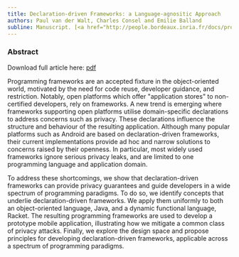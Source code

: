 ```yaml
---
title: Declaration-driven Frameworks: a Language-agnositic Approach
authors: Paul van der Walt, Charles Consel and Emilie Balland
subline: Manuscript. [<a href="http://people.bordeaux.inria.fr/docs/progfw.pdf">pdf</a>] [<a href="http://people.bordeaux.inria.fr/code/frameworks.tgz">code</a>]
---
```


### Abstract

Download full article here: [pdf](http://people.bordeaux.inria.fr/docs/progfw.pdf)


Programming frameworks are an accepted fixture in the
object-oriented world, motivated by the need for code reuse, developer
guidance, and restriction.  Notably, open platforms which offer "application
stores" to non-certified developers, rely on frameworks.  A new trend
is emerging where frameworks supporting open platforms utilise
domain-specific declarations to address concerns such as privacy. These
declarations influence the structure and behaviour of the resulting
application. Although many popular platforms such as Android are based
on declaration-driven frameworks, their current implementations
provide ad hoc and narrow solutions to concerns raised by their
openness.  In particular, most widely used frameworks 
ignore serious privacy leaks, and are limited to one programming
language and application domain.

To address these shortcomings, we show that declaration-driven
frameworks can provide privacy guarantees and guide developers in a
wide spectrum of programming paradigms. To do so, we identify concepts
that underlie declaration-driven frameworks. We apply them uniformly
to both an object-oriented language, Java, and a dynamic
functional language, Racket. 
The resulting programming frameworks are used to develop a prototype
mobile application, illustrating how we mitigate a common class of
privacy attacks. Finally, we explore the design space and propose
principles for developing declaration-driven frameworks, applicable
across a spectrum of programming paradigms.
